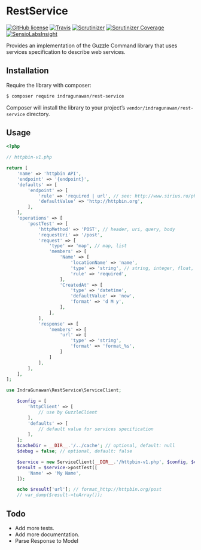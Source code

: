 RestService
===========

[![GitHub license](https://img.shields.io/badge/license-MIT-brightgreen.svg?style=flat-square)](https://github.com/indragunawan/rest-service/blob/master/LICENSE)
[![Travis](https://img.shields.io/travis/indragunawan/rest-service.svg?style=flat-square)](https://travis-ci.org/IndraGunawan/rest-service)
[![Scrutinizer](https://img.shields.io/scrutinizer/g/indragunawan/rest-service.svg?style=flat-square)](https://scrutinizer-ci.com/g/indragunawan/rest-service)
[![Scrutinizer Coverage](https://img.shields.io/scrutinizer/coverage/g/indragunawan/rest-service.svg?style=flat-square)](https://scrutinizer-ci.com/g/indragunawan/rest-service/code-structure)
[![SensioLabsInsight](https://insight.sensiolabs.com/projects/8d1ecd53-bef1-4cca-b598-512676a54f58/small.png)](https://insight.sensiolabs.com/projects/8d1ecd53-bef1-4cca-b598-512676a54f58)

Provides an implementation of the Guzzle Command library that uses services specification to describe web services.

Installation
------------

Require the library with composer:

``` bash
$ composer require indragunawan/rest-service
```

Composer will install the library to your project’s `vendor/indragunawan/rest-service` directory.

Usage
-----

```php
<?php

// httpbin-v1.php

return [
    'name' => 'httpbin API',
    'endpoint' => '{endpoint}',
    'defaults' => [
        'endpoint' => [
            'rule' => 'required | url', // see: http://www.sirius.ro/php/sirius/validation/validation_rules.html
            'defaultValue' => 'http://httpbin.org',
        ],
    ],
    'operations' => [
        'postTest' => [
            'httpMethod' => 'POST', // header, uri, query, body
            'requestUri' => '/post',
            'request' => [
                'type' => 'map', // map, list
                'members' => [
                    'Name' => [
                        'locationName' => 'name',
                        'type' => 'string', // string, integer, float, number, boolean, datetime
                        'rule' => 'required',
                    ],
                    'CreatedAt' => [
                        'type' => 'datetime',
                        'defaultValue' => 'now',
                        'format' => 'd M y',
                    ],
                ],
            ],
            'response' => [
                'members' => [
                    'url' => [
                        'type' => 'string',
                        'format' => 'format_%s',
                    ]
                ]
            ],
        ],
    ],
];
```

```php
use IndraGunawan\RestService\ServiceClient;

    $config = [
        'httpClient' => [
            // use by GuzzleClient
        ],
        'defaults' => [
            // default value for services specification
        ],
    ];
    $cacheDir = __DIR__.'/../cache'; // optional, default: null
    $debug = false; // optional, default: false

    $service = new ServiceClient(__DIR__.'/httpbin-v1.php', $config, $cacheDir, $debug);
    $result = $service->postTest([
        'Name' => 'My Name',
    ]);

    echo $result['url']; // format_http://httpbin.org/post
    // var_dump($result->toArray());
```

Todo
----
* Add more tests.
* Add more documentation.
* Parse Response to Model
